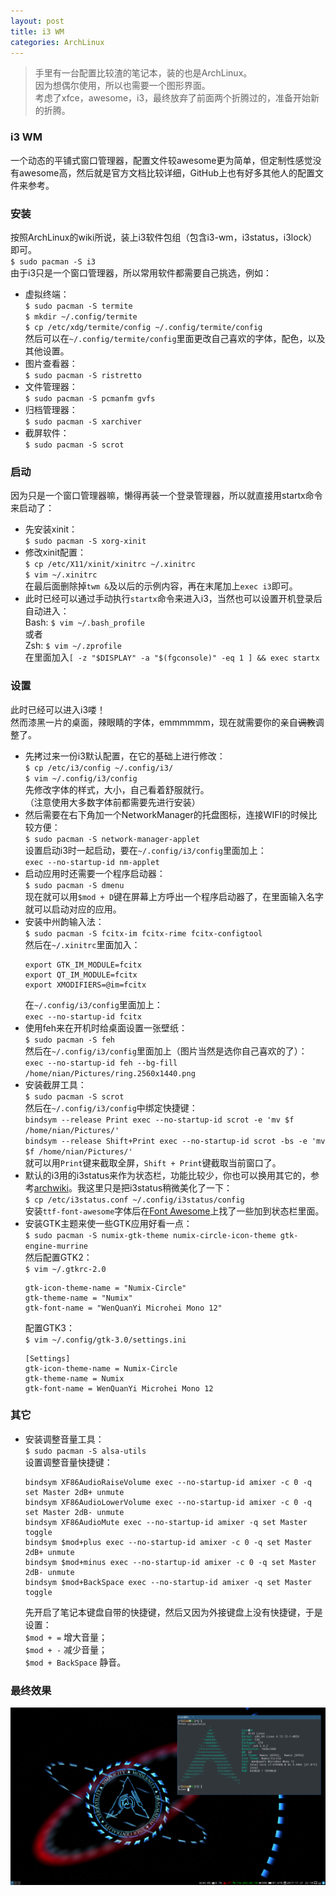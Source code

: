 ```yaml
---
layout: post
title: i3 WM
categories: ArchLinux
---
```


> 手里有一台配置比较渣的笔记本，装的也是ArchLinux。  
> 因为想偶尔使用，所以也需要一个图形界面。  
> 考虑了xfce，awesome，i3，最终放弃了前面两个折腾过的，准备开始新的折腾。  

<!-- more -->

### i3 WM
一个动态的平铺式窗口管理器，配置文件较awesome更为简单，但定制性感觉没有awesome高，然后就是官方文档比较详细，GitHub上也有好多其他人的配置文件来参考。

### 安装
按照ArchLinux的wiki所说，装上i3软件包组（包含i3-wm，i3status，i3lock）即可。  
`$ sudo pacman -S i3`  
由于i3只是一个窗口管理器，所以常用软件都需要自己挑选，例如：  
* 虚拟终端：  
  `$ sudo pacman -S termite`  
  `$ mkdir ~/.config/termite`  
  `$ cp /etc/xdg/termite/config ~/.config/termite/config`  
  然后可以在`~/.config/termite/config`里面更改自己喜欢的字体，配色，以及其他设置。  
* 图片查看器：  
  `$ sudo pacman -S ristretto`
* 文件管理器：  
  `$ sudo pacman -S pcmanfm gvfs`
* 归档管理器：  
  `$ sudo pacman -S xarchiver`
* 截屏软件：  
  `$ sudo pacman -S scrot`

### 启动
因为只是一个窗口管理器嘛，懒得再装一个登录管理器，所以就直接用startx命令来启动了：  
* 先安装xinit：  
  `$ sudo pacman -S xorg-xinit`  
* 修改xinit配置：  
  `$ cp /etc/X11/xinit/xinitrc ~/.xinitrc`  
  `$ vim ~/.xinitrc`  
  在最后面删除掉`twm &`及以后的示例内容，再在末尾加上`exec i3`即可。  
* 此时已经可以通过手动执行`startx`命令来进入i3，当然也可以设置开机登录后自动进入：  
  Bash: `$ vim ~/.bash_profile`  
  或者  
  Zsh: `$ vim ~/.zprofile`  
  在里面加入`[ -z "$DISPLAY" -a "$(fgconsole)" -eq 1 ] && exec startx`  

### 设置
此时已经可以进入i3喽！  
然而漆黑一片的桌面，辣眼睛的字体，emmmmmm，现在就需要你的亲自~~调教~~调整了。  

* 先拷过来一份i3默认配置，在它的基础上进行修改：  
  `$ cp /etc/i3/config ~/.config/i3/`  
  `$ vim ~/.config/i3/config`  
  先修改字体的样式，大小，自己看着舒服就行。  
  （注意使用大多数字体前都需要先进行安装）  
* 然后需要在右下角加一个NetworkManager的托盘图标，连接WIFI的时候比较方便：  
  `$ sudo pacman -S network-manager-applet`  
  设置启动i3时一起启动，要在`~/.config/i3/config`里面加上：  
  `exec --no-startup-id nm-applet`  
* 启动应用时还需要一个程序启动器：  
  `$ sudo pacman -S dmenu`  
  现在就可以用`$mod + D`键在屏幕上方呼出一个程序启动器了，在里面输入名字就可以启动对应的应用。  
* 安装中州韵输入法：  
  `$ sudo pacman -S fcitx-im fcitx-rime fcitx-configtool`  
  然后在`~/.xinitrc`里面加入：
  ```
  export GTK_IM_MODULE=fcitx
  export QT_IM_MODULE=fcitx
  export XMODIFIERS=@im=fcitx
  ```
  在`~/.config/i3/config`里面加上：  
  `exec --no-startup-id fcitx`  
* 使用feh来在开机时给桌面设置一张壁纸：  
  `$ sudo pacman -S feh`  
  然后在`~/.config/i3/config`里面加上（图片当然是选你自己喜欢的了）：  
  `exec --no-startup-id feh --bg-fill /home/nian/Pictures/ring.2560x1440.png`  
* 安装截屏工具：  
  `$ sudo pacman -S scrot`  
  然后在`~/.config/i3/config`中绑定快捷键：  
  `bindsym --release Print exec --no-startup-id scrot -e 'mv $f /home/nian/Pictures/'`  
  `bindsym --release Shift+Print exec --no-startup-id scrot -bs -e 'mv $f /home/nian/Pictures/'`  
  就可以用`Print`键来截取全屏，`Shift + Print`键截取当前窗口了。  
* 默认的i3用的i3status来作为状态栏，功能比较少，你也可以换用其它的，参考[archwiki](https://wiki.archlinux.org/index.php/I3_(%E7%AE%80%E4%BD%93%E4%B8%AD%E6%96%87)#i3bar.E5.8F.AF.E9.80.89.E6.96.B9.E6.A1.88)。我这里只是把i3status稍微美化了一下：  
  `$ cp /etc/i3status.conf ~/.config/i3status/config`  
  安装`ttf-font-awesome`字体后在[Font Awesome](http://fortawesome.github.io/Font-Awesome/cheatsheet/)上找了一些加到状态栏里面。  
* 安装GTK主题来使一些GTK应用好看一点：  
  `$ sudo pacman -S numix-gtk-theme numix-circle-icon-theme gtk-engine-murrine`  
  然后配置GTK2：  
  `$ vim ~/.gtkrc-2.0`  
  ```
  gtk-icon-theme-name = "Numix-Circle"
  gtk-theme-name = "Numix"
  gtk-font-name = "WenQuanYi Microhei Mono 12"
  ```
  配置GTK3：  
  `$ vim ~/.config/gtk-3.0/settings.ini`  
  ```
  [Settings]
  gtk-icon-theme-name = Numix-Circle
  gtk-theme-name = Numix
  gtk-font-name = WenQuanYi Microhei Mono 12
  ```

### 其它
* 安装调整音量工具：  
  `$ sudo pacman -S alsa-utils`  
  设置调整音量快捷键：  
  ```
  bindsym XF86AudioRaiseVolume exec --no-startup-id amixer -c 0 -q set Master 2dB+ unmute
  bindsym XF86AudioLowerVolume exec --no-startup-id amixer -c 0 -q set Master 2dB- unmute
  bindsym XF86AudioMute exec --no-startup-id amixer -q set Master toggle
  bindsym $mod+plus exec --no-startup-id amixer -c 0 -q set Master 2dB+ unmute
  bindsym $mod+minus exec --no-startup-id amixer -c 0 -q set Master 2dB- unmute
  bindsym $mod+BackSpace exec --no-startup-id amixer -q set Master toggle
  ```
  先开启了笔记本键盘自带的快捷键，然后又因为外接键盘上没有快捷键，于是设置：  
  `$mod + =` 增大音量；  
  `$mod + -` 减少音量；  
  `$mod + BackSpace` 静音。  

### 最终效果
![arch-i3](/public/image/arch-i3.png)
